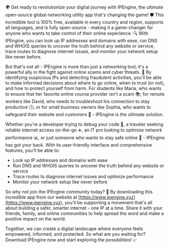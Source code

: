 🌍 Get ready to revolutionize your digital journey with IPEngine, the ultimate open-source global networking utility app that's changing the game! 🛡️ This incredible tool is 100% free, available in every country and region, supports all languages, and is fully open-source - making it a game-changer for anyone who wants to take control of their online experience. 🔍 With IPEngine, you can look up IP addresses and domains with ease, run DNS and WHOIS queries to uncover the truth behind any website or service, trace routes to diagnose internet issues, and monitor your network setup like never before.

But that's not all - IPEngine is more than just a networking tool; it's a powerful ally in the fight against online scams and cyber threats. 💪 By identifying suspicious IPs and detecting fraudulent activities, you'll be able to make informed decisions about where to go online, when to trust (or not), and how to protect yourself from harm. For students like Maria, who wants to ensure that her favorite online course provider isn't a scam 📚; for remote workers like David, who needs to troubleshoot his connection to stay productive 🕒; or for small business owners like Sophia, who wants to safeguard their website and customers 💸 - IPEngine is the ultimate solution.

Whether you're a developer trying to debug your code 🔧, a traveler seeking reliable internet access on-the-go ✈️, an IT pro looking to optimize network performance 📊, or just someone who wants to stay safe online 👀 - IPEngine has got your back. With its user-friendly interface and comprehensive features, you'll be able to:

* Look up IP addresses and domains with ease
* Run DNS and WHOIS queries to uncover the truth behind any website or service
* Trace routes to diagnose internet issues and optimize performance
* Monitor your network setup like never before

So why not join the IPEngine community today? 🚀 By downloading this incredible app from our website at [https://www.ipengine.xyz](https://www.ipengine.xyz), you'll be supporting a movement that's all about building a safer, smarter internet - one IP at a time. Share it with your friends, family, and online communities to help spread the word and make a positive impact on the world.

Together, we can create a digital landscape where everyone feels empowered, informed, and protected. So what are you waiting for? Download IPEngine now and start exploring the possibilities! 📈